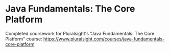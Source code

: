 # Java Fundamentals: The Core Platform
Completed coursework for Pluralsight's "Java Fundamentals: The Core Platform" course: 
https://www.pluralsight.com/courses/java-fundamentals-core-platform
